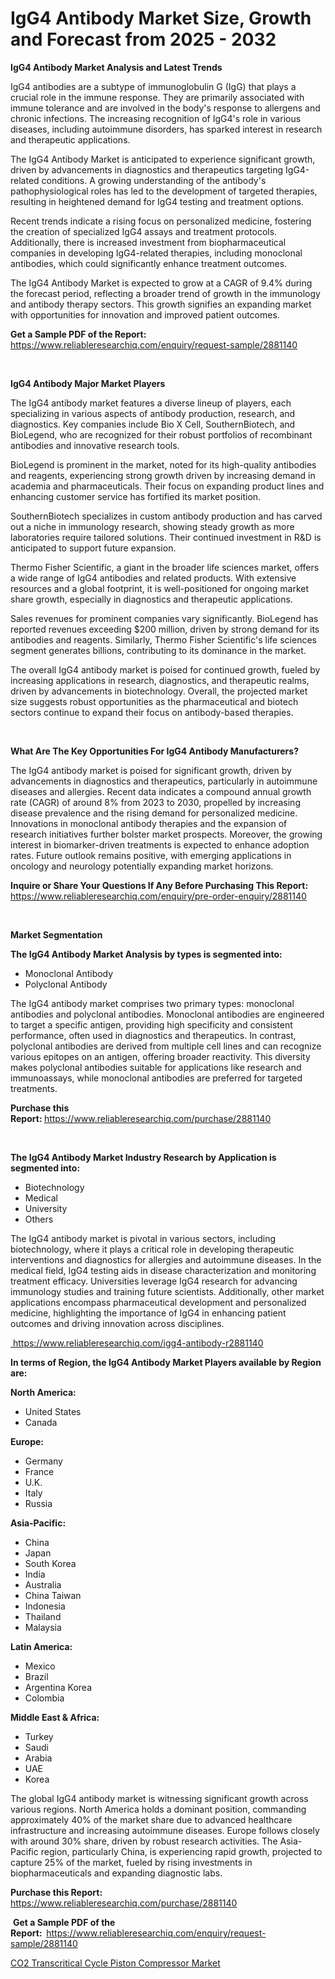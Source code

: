 <p><h1>IgG4 Antibody Market Size, Growth and Forecast from 2025 - 2032</h1></p><p><strong>IgG4 Antibody Market Analysis and Latest Trends</strong></p>
<p><p>IgG4 antibodies are a subtype of immunoglobulin G (IgG) that plays a crucial role in the immune response. They are primarily associated with immune tolerance and are involved in the body's response to allergens and chronic infections. The increasing recognition of IgG4's role in various diseases, including autoimmune disorders, has sparked interest in research and therapeutic applications.</p><p>The IgG4 Antibody Market is anticipated to experience significant growth, driven by advancements in diagnostics and therapeutics targeting IgG4-related conditions. A growing understanding of the antibody's pathophysiological roles has led to the development of targeted therapies, resulting in heightened demand for IgG4 testing and treatment options.</p><p>Recent trends indicate a rising focus on personalized medicine, fostering the creation of specialized IgG4 assays and treatment protocols. Additionally, there is increased investment from biopharmaceutical companies in developing IgG4-related therapies, including monoclonal antibodies, which could significantly enhance treatment outcomes.</p><p>The IgG4 Antibody Market is expected to grow at a CAGR of 9.4% during the forecast period, reflecting a broader trend of growth in the immunology and antibody therapy sectors. This growth signifies an expanding market with opportunities for innovation and improved patient outcomes.</p></p>
<p><strong>Get a Sample PDF of the Report:&nbsp;</strong> <a href="https://www.reliableresearchiq.com/enquiry/request-sample/2881140?utm_campaign=2802&utm_medium=2&utm_source=Github&utm_content=ia&utm_term=12032025&utm_id=igg4-antibody">https://www.reliableresearchiq.com/enquiry/request-sample/2881140</a></p>
<p>&nbsp;</p>
<p><strong>IgG4 Antibody Major Market Players</strong></p>
<p><p>The IgG4 antibody market features a diverse lineup of players, each specializing in various aspects of antibody production, research, and diagnostics. Key companies include Bio X Cell, SouthernBiotech, and BioLegend, who are recognized for their robust portfolios of recombinant antibodies and innovative research tools.</p><p>BioLegend is prominent in the market, noted for its high-quality antibodies and reagents, experiencing strong growth driven by increasing demand in academia and pharmaceuticals. Their focus on expanding product lines and enhancing customer service has fortified its market position. </p><p>SouthernBiotech specializes in custom antibody production and has carved out a niche in immunology research, showing steady growth as more laboratories require tailored solutions. Their continued investment in R&D is anticipated to support future expansion.</p><p>Thermo Fisher Scientific, a giant in the broader life sciences market, offers a wide range of IgG4 antibodies and related products. With extensive resources and a global footprint, it is well-positioned for ongoing market share growth, especially in diagnostics and therapeutic applications.</p><p>Sales revenues for prominent companies vary significantly. BioLegend has reported revenues exceeding $200 million, driven by strong demand for its antibodies and reagents. Similarly, Thermo Fisher Scientific's life sciences segment generates billions, contributing to its dominance in the market. </p><p>The overall IgG4 antibody market is poised for continued growth, fueled by increasing applications in research, diagnostics, and therapeutic realms, driven by advancements in biotechnology. Overall, the projected market size suggests robust opportunities as the pharmaceutical and biotech sectors continue to expand their focus on antibody-based therapies.</p></p>
<p>&nbsp;</p>
<p><strong>What Are The Key Opportunities For IgG4 Antibody Manufacturers?</strong></p>
<p><p>The IgG4 antibody market is poised for significant growth, driven by advancements in diagnostics and therapeutics, particularly in autoimmune diseases and allergies. Recent data indicates a compound annual growth rate (CAGR) of around 8% from 2023 to 2030, propelled by increasing disease prevalence and the rising demand for personalized medicine. Innovations in monoclonal antibody therapies and the expansion of research initiatives further bolster market prospects. Moreover, the growing interest in biomarker-driven treatments is expected to enhance adoption rates. Future outlook remains positive, with emerging applications in oncology and neurology potentially expanding market horizons.</p></p>
<p><strong>Inquire or Share Your Questions If Any Before Purchasing This Report:</strong> <a href="https://www.reliableresearchiq.com/enquiry/pre-order-enquiry/2881140?utm_campaign=2802&utm_medium=2&utm_source=Github&utm_content=ia&utm_term=12032025&utm_id=igg4-antibody">https://www.reliableresearchiq.com/enquiry/pre-order-enquiry/2881140</a></p>
<p>&nbsp;</p>
<p><strong>Market Segmentation</strong></p>
<p><strong>The IgG4 Antibody Market Analysis by types is segmented into:</strong></p>
<p><ul><li>Monoclonal Antibody</li><li>Polyclonal Antibody</li></ul></p>
<p><p>The IgG4 antibody market comprises two primary types: monoclonal antibodies and polyclonal antibodies. Monoclonal antibodies are engineered to target a specific antigen, providing high specificity and consistent performance, often used in diagnostics and therapeutics. In contrast, polyclonal antibodies are derived from multiple cell lines and can recognize various epitopes on an antigen, offering broader reactivity. This diversity makes polyclonal antibodies suitable for applications like research and immunoassays, while monoclonal antibodies are preferred for targeted treatments.</p></p>
<p><strong>Purchase this Report:&nbsp;</strong><a href="https://www.reliableresearchiq.com/purchase/2881140?utm_campaign=2802&utm_medium=2&utm_source=Github&utm_content=ia&utm_term=12032025&utm_id=igg4-antibody">https://www.reliableresearchiq.com/purchase/2881140</a></p>
<p>&nbsp;</p>
<p><strong>The IgG4 Antibody Market Industry Research by Application is segmented into:</strong></p>
<p><ul><li>Biotechnology</li><li>Medical</li><li>University</li><li>Others</li></ul></p>
<p><p>The IgG4 antibody market is pivotal in various sectors, including biotechnology, where it plays a critical role in developing therapeutic interventions and diagnostics for allergies and autoimmune diseases. In the medical field, IgG4 testing aids in disease characterization and monitoring treatment efficacy. Universities leverage IgG4 research for advancing immunology studies and training future scientists. Additionally, other market applications encompass pharmaceutical development and personalized medicine, highlighting the importance of IgG4 in enhancing patient outcomes and driving innovation across disciplines.</p></p>
<p><a href="https://www.reliableresearchiq.com/igg4-antibody-r2881140?utm_campaign=2802&utm_medium=2&utm_source=Github&utm_content=ia&utm_term=12032025&utm_id=igg4-antibody">&nbsp;https://www.reliableresearchiq.com/igg4-antibody-r2881140</a></p>
<p><strong>In terms of Region, the IgG4 Antibody Market Players available by Region are:</strong></p>
<p>
    <p> <strong> North America: </strong>
        <ul>
            <li>United States</li>
            <li>Canada</li>
        </ul>
        </p> 
    <p> <strong> Europe: </strong>
        <ul>
            <li>Germany</li>
            <li>France</li>
            <li>U.K.</li>
            <li>Italy</li>
            <li>Russia</li>
        </ul>
        </p> 
    <p> <strong> Asia-Pacific: </strong>
        <ul>
            <li>China</li>
            <li>Japan</li>
            <li>South Korea</li>
            <li>India</li>
            <li>Australia</li>
            <li>China Taiwan</li>
            <li>Indonesia</li>
            <li>Thailand</li>
            <li>Malaysia</li>
        </ul>
        </p> 
    <p> <strong> Latin America: </strong>
        <ul>
            <li>Mexico</li>
            <li>Brazil</li>
            <li>Argentina Korea</li>
            <li>Colombia</li>
        </ul>
        </p> 
    <p> <strong> Middle East & Africa: </strong>
        <ul>
            <li>Turkey</li>
            <li>Saudi</li>
            <li>Arabia</li>
            <li>UAE</li>
            <li>Korea</li>
        </ul>
    </p>
    </p>
<p><p>The global IgG4 antibody market is witnessing significant growth across various regions. North America holds a dominant position, commanding approximately 40% of the market share due to advanced healthcare infrastructure and increasing autoimmune diseases. Europe follows closely with around 30% share, driven by robust research activities. The Asia-Pacific region, particularly China, is experiencing rapid growth, projected to capture 25% of the market, fueled by rising investments in biopharmaceuticals and expanding diagnostic labs.</p></p>
<p><strong>Purchase this Report: </strong><a href="https://www.reliableresearchiq.com/purchase/2881140?utm_campaign=2802&utm_medium=2&utm_source=Github&utm_content=ia&utm_term=12032025&utm_id=igg4-antibody">https://www.reliableresearchiq.com/purchase/2881140</a></p>
<p>&nbsp;<strong>Get a Sample PDF of the Report:&nbsp;&nbsp;</strong><a href="https://www.reliableresearchiq.com/enquiry/request-sample/2881140?utm_campaign=2802&utm_medium=2&utm_source=Github&utm_content=ia&utm_term=12032025&utm_id=igg4-antibody">https://www.reliableresearchiq.com/enquiry/request-sample/2881140</a></p>
<p><strong></strong></p>
<p><p><a href="https://github.com/XavierTyler76/Market-Research-Report-List-1/blob/main/co2-transcritical-cycle-piston-compressor-market.md?utm_campaign=2802&utm_medium=2&utm_source=Github&utm_content=ia&utm_term=12032025&utm_id=igg4-antibody">CO2 Transcritical Cycle Piston Compressor Market</a></p></p>